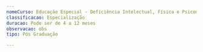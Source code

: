 ```yaml
---
nomeCurso: Educação Especial - Deficiência Intelectual, Física e Psicomotora
classificacao: Especialização
duracao: Pode ser de 4 a 12 meses
observacao: obs
tipo: Pós Graduação

---
```


